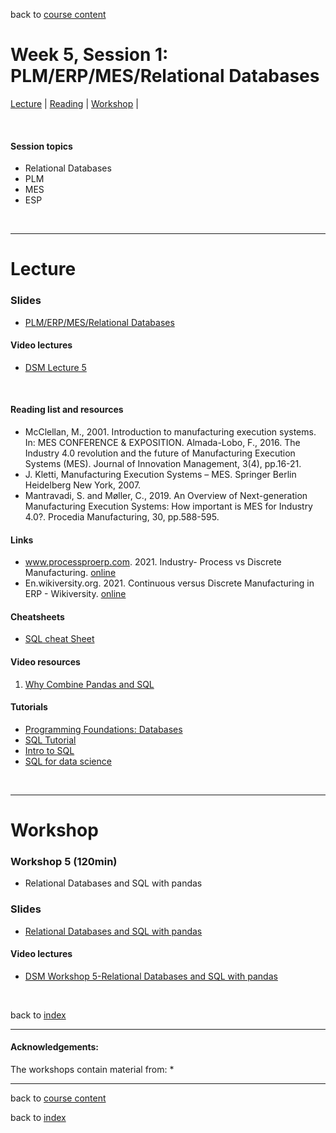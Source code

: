 back to [course content](index#course_organisation)


# Week 5, Session 1: PLM/ERP/MES/Relational Databases

[Lecture](#lecture) | [Reading](#reading) | [Workshop](#workshop) | 
<p><br /></p>

#### Session topics

* Relational Databases
* PLM
* MES
* ESP

<p>&nbsp;</p>

***

# Lecture 

### Slides
* [PLM/ERP/MES/Relational Databases](/course_content_2022/files/Data_Science_in_Manufacturing-Week_5.pdf)  

#### Video lectures
* [DSM Lecture 5](https://uoe.sharepoint.com/:v:/s/DS4M_9-2022copy/ES0blENoo7BEg25Z01exYQ8B2cyURifu2VkOK8wXnilapQ?e=si9kur)

<br />

  
<a name = "reading"></a>

#### Reading list and resources 


* McClellan, M., 2001. Introduction to manufacturing execution systems. In: MES CONFERENCE & EXPOSITION.
Almada-Lobo, F., 2016. The Industry 4.0 revolution and the future of Manufacturing Execution Systems (MES). Journal of Innovation Management, 3(4), pp.16-21.
* J. Kletti, Manufacturing Execution Systems – MES. Springer Berlin Heidelberg New York, 2007.
* Mantravadi, S. and Møller, C., 2019. An Overview of Next-generation Manufacturing Execution Systems: How important is MES for Industry 4.0?. Procedia Manufacturing, 30, pp.588-595. 



#### Links

* www.processproerp.com. 2021. Industry- Process vs Discrete Manufacturing. [online](https://www.processproerp.com/discrete-vs-process-manufacturing)
* En.wikiversity.org. 2021. Continuous versus Discrete Manufacturing in ERP - Wikiversity. [online](https://en.wikiversity.org/wiki/Continuous_versus_Discrete_Manufacturing_in_ERP)


#### Cheatsheets

* [SQL cheat Sheet](https://www.sqltutorial.org/sql-cheat-sheet/)

#### Video resources

1. [Why Combine Pandas and SQL](https://www.youtube.com/watch?v=OV6Mh2Jl9zQ)

#### Tutorials

* [Programming Foundations: Databases](https://www.linkedin.com/learning-login/share?account=50251009&forceAccount=false&redirect=https%3A%2F%2Fwww.linkedin.com%2Flearning%2Fprogramming-foundations-databases-2%3Ftrk%3Dshare_ent_url%26shareId%3DV2qyFOcVQvyGtLSj3iv8jA%253D%253D)
* [SQL Tutorial](https://www.w3schools.com/sql/default.asp)
* [Intro to SQL](https://www.kaggle.com/learn/intro-to-sql)
* [SQL for data science](https://mode.com/sql-tutorial/introduction-to-sql/)


<p>&nbsp;</p>


***

# Workshop

<a name = "workshop"></a>
### Workshop 5  (120min)

* Relational Databases and SQL with pandas

### Slides
* [Relational Databases and SQL with pandas](/course_content_2022/files/Workshop-Week_5.pdf)  

#### Video lectures
* [DSM Workshop 5-Relational Databases and SQL with pandas](https://uoe.sharepoint.com/:v:/s/DS4M_9-2022copy/EYJme6ykgyRPpfJV3B1-EaABgxoSbDVCJd1_spgg261eTw?e=p78XnW)
<!-- * [Assignment 1 questions](https://uoe.sharepoint.com/:v:/s/DS4M9-2022/EW5gpzQ9-idIuFsbDTdFGCQB0VKIwLSzvhcRWZ-TqioG-Q?e=WoQenu) -->


<p>&nbsp;</p>

back to [index](index#course_organisation)

***
  

#### Acknowledgements:

The workshops contain material from:
* 

***

back to [course content](index#course_organisation)

 back to [index](index.md)


